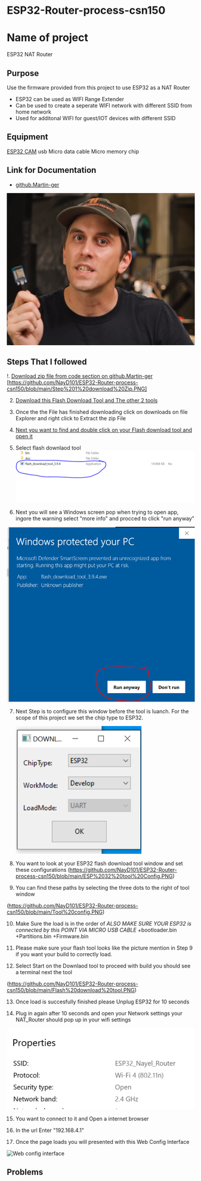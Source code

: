 # ESP32-Router-process-csn150


# Name of project 
ESP32 NAT Router


## Purpose 
Use the firmware provided from this project to use ESP32 as a NAT Router  
+ ESP32 can be used as WIFI Range Extender
+ Can be used to create a seperate WIFI network with different SSID from home network
+ Used for additonal WIFI for guest/IOT devices with different SSID 



## Equipment 
[ESP32 CAM](https://www.amazon.com/Aokin-ESP32-CAM-Development-Bluetooth-Arduino/dp/B08SLD8DKV/ref=sr_1_10?keywords=esp32%2Bcam&qid=1678904661&sr=8-10&th=1)
usb Micro data cable
Micro memory chip 


## Link for Documentation 

+ [github.Martin-ger](https://github.com/martin-ger/esp32_nat_router)

![youtube ESP32 video](https://github.com/NayD101/ESP32-Router-process-csn150/blob/main/Martin%20youtube.png)

## Steps That I followed 

!. [Download zip file from code section on github.Martin-ger](https://github.com/martin-ger/esp32_nat_router)
  [https://github.com/NayD101/ESP32-Router-process-csn150/blob/main/Step%201%20download%20Zip.PNG]

2. [Download this Flash Download Tool and The other 2 tools](https://www.espressif.com/en/support/download/other-tools) 

3. Once the the File has finished downloading click on downloads on file Explorer and right click to Extract the zip File

4. [Next you want to find and double click on your Flash download tool and open it](https://github.com/NayD101/ESP32-Router-process-csn150/blob/main/ESP%20flash%20downlaod.PNG)
5. Select flash downlaod tool
 ![Select "Flash_download_tool_3.9.4" Application](https://github.com/NayD101/ESP32-Router-process-csn150/blob/main/Select%20application.PNG)

6. Next you will see a Windows screen pop when trying to open app, ingore the warning  select "more info" and procced to click "run anyway" 

  ![run anyway](https://github.com/NayD101/ESP32-Router-process-csn150/blob/main/Run%20Anyway.PNG)

7. Next Step is to configure this window before the tool is luanch. For the scope of this project we set the chip type to ESP32.

   ![Config window](https://github.com/NayD101/ESP32-Router-process-csn150/blob/main/Config%20drop%20down%20to%20Esp32.PNG)
   
8. You want to look at your ESP32 flash download tool window and set these configurations
(https://github.com/NayD101/ESP32-Router-process-csn150/blob/main/ESP%2032%20tool%20Config.PNG)

9. You can find these paths by selecting the three dots to the right of tool window 

(https://github.com/NayD101/ESP32-Router-process-csn150/blob/main/Tool%20config.PNG)

10. Make Sure the load is in the order of *ALSO MAKE SURE YOUR ESP32 is connected by this POINT VIA MICRO USB CABLE* 
  +bootloader.bin
  +Partitions.bin
  +Firmware.bin

11. Please make sure your flash tool looks like the picture mention in Step 9 if you want your build to correctly load. 

12. Select Start on the Downlaod tool to proceed with build you should see a terminal next the tool

(https://github.com/NayD101/ESP32-Router-process-csn150/blob/main/Flash%20download%20tool.PNG)


13. Once load is succesfully finished please Unplug ESP32 for 10 seconds 

14. Plug in again after 10 seconds and open your Network settings your NAT_Router should pop up in your wifi settings

![Network properties](https://github.com/NayD101/ESP32-Router-process-csn150/blob/main/Network%20Router.PNG)


15. You want to connect to it and Open a internet browser 

16. In the url Enter "192.168.4.1" 

17. Once the page loads  you will presented with this Web Config Interface

![Web config interface](https://raw.githubusercontent.com/marci07iq/esp32_nat_router/master/ESP32_NAT_UI3.png)

  
 


## Problems 





